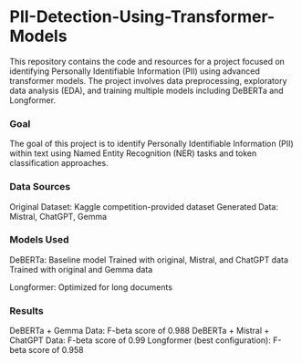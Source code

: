 # PII-Detection-Using-Transformer-Models

This repository contains the code and resources for a project focused on identifying Personally Identifiable Information (PII) using advanced transformer models. The project involves data preprocessing, exploratory data analysis (EDA), and training multiple models including DeBERTa and Longformer.

### Goal
The goal of this project is to identify Personally Identifiable Information (PII) within text using Named Entity Recognition (NER) tasks and token classification approaches.

### Data Sources
Original Dataset: Kaggle competition-provided dataset
Generated Data: Mistral, ChatGPT, Gemma

### Models Used
DeBERTa:
Baseline model
Trained with original, Mistral, and ChatGPT data
Trained with original and Gemma data

Longformer:
Optimized for long documents

### Results
DeBERTa + Gemma Data: F-beta score of 0.988
DeBERTa + Mistral + ChatGPT Data: F-beta score of 0.99
Longformer (best configuration): F-beta score of 0.958
